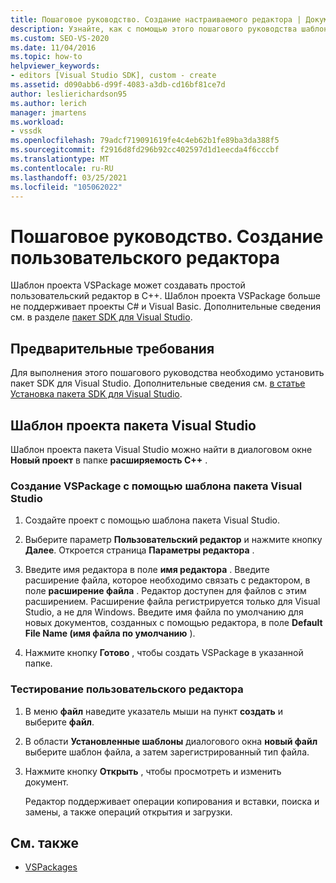 ```yaml
---
title: Пошаговое руководство. Создание настраиваемого редактора | Документация Майкрософт
description: Узнайте, как с помощью этого пошагового руководства шаблон проекта VSPackage может создать простой пользовательский редактор в C++.
ms.custom: SEO-VS-2020
ms.date: 11/04/2016
ms.topic: how-to
helpviewer_keywords:
- editors [Visual Studio SDK], custom - create
ms.assetid: d090abb6-d99f-4083-a3db-cd16bf81ce7d
author: leslierichardson95
ms.author: lerich
manager: jmartens
ms.workload:
- vssdk
ms.openlocfilehash: 79adcf719091619fe4c4eb62b1fe89ba3da388f5
ms.sourcegitcommit: f2916d8fd296b92cc402597d1d1eecda4f6cccbf
ms.translationtype: MT
ms.contentlocale: ru-RU
ms.lasthandoff: 03/25/2021
ms.locfileid: "105062022"
---
```

# <a name="walkthrough-create-a-custom-editor"></a>Пошаговое руководство. Создание пользовательского редактора
Шаблон проекта VSPackage может создавать простой пользовательский редактор в C++. Шаблон проекта VSPackage больше не поддерживает проекты C# и Visual Basic. Дополнительные сведения см. в разделе [пакет SDK для Visual Studio](../extensibility/visual-studio-sdk.md).

## <a name="prerequisites"></a>Предварительные требования
 Для выполнения этого пошагового руководства необходимо установить пакет SDK для Visual Studio. Дополнительные сведения см. [в статье Установка пакета SDK для Visual Studio](../extensibility/installing-the-visual-studio-sdk.md).

## <a name="the-visual-studio-package-project-template"></a>Шаблон проекта пакета Visual Studio
 Шаблон проекта пакета Visual Studio можно найти в диалоговом окне **Новый проект** в папке **расширяемость C++** .

### <a name="to-create-a-vspackage-using-the-visual-studio-package-template"></a>Создание VSPackage с помощью шаблона пакета Visual Studio

1. Создайте проект с помощью шаблона пакета Visual Studio.

2. Выберите параметр **Пользовательский редактор** и нажмите кнопку **Далее**. Откроется страница **Параметры редактора** .

3. Введите имя редактора в поле **имя редактора** . Введите расширение файла, которое необходимо связать с редактором, в поле **расширение файла** . Редактор доступен для файлов с этим расширением. Расширение файла регистрируется только для Visual Studio, а не для Windows. Введите имя файла по умолчанию для новых документов, созданных с помощью редактора, в поле **Default File Name (имя файла по умолчанию** ).

4. Нажмите кнопку **Готово** , чтобы создать VSPackage в указанной папке.

### <a name="to-test-your-custom-editor"></a>Тестирование пользовательского редактора

1. В меню **файл** наведите указатель мыши на пункт **создать** и выберите **файл**.

2. В области **Установленные шаблоны** диалогового окна **новый файл** выберите шаблон файла, а затем зарегистрированный тип файла.

3. Нажмите кнопку **Открыть** , чтобы просмотреть и изменить документ.

     Редактор поддерживает операции копирования и вставки, поиска и замены, а также операций открытия и загрузки.

## <a name="see-also"></a>См. также
- [VSPackages](../extensibility/internals/vspackages.md)
